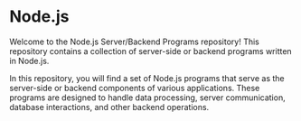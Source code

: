 
# Node.js

Welcome to the Node.js Server/Backend Programs repository! This repository contains a collection of server-side or backend programs written in Node.js.

In this repository, you will find a set of Node.js programs that serve as the server-side or backend components of various applications. These programs are designed to handle data processing, server communication, database interactions, and other backend operations.















